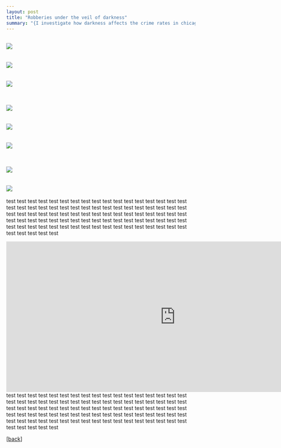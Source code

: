 ```yaml
---
layout: post
title: "Robberies under the veil of darkness"
summary: "{I investigate how darkness affects the crime rates in chicago}"
---
```


  <br> ![](https://github.com/purplestat/chicagocrime_code/blob/master/chicagocrime-notebook_files/figure-gfm/unnamed-chunk-10-3.png?raw=true?style=centerme)  
<br>
  <br> ![](https://github.com/purplestat/chicagocrime_code/blob/master/chicagocrime-notebook_files/figure-gfm/unnamed-chunk-10-7.png?raw=true?style=centerme)  
<br>
  <br> ![](https://github.com/purplestat/chicagocrime_code/blob/master/chicagocrime-notebook_files/figure-gfm/unnamed-chunk-10-5.png?raw=true?style=centerme)  
<br>


  <br> ![](https://github.com/purplestat/chicagocrime_code/blob/master/chicagocrime-notebook_files/figure-gfm/unnamed-chunk-10-1.png?raw=true?style=centerme)  
<br>
  <br> ![](https://github.com/purplestat/chicagocrime_code/blob/master/chicagocrime-notebook_files/figure-gfm/unnamed-chunk-10-4.png?raw=true?style=centerme)  
<br>
  <br> ![](https://github.com/purplestat/chicagocrime_code/blob/master/chicagocrime-notebook_files/figure-gfm/unnamed-chunk-10-2.png?raw=true?style=centerme)  
<br>



  <br> ![](https://github.com/purplestat/chicagocrime_code/blob/master/chicagocrime-notebook_files/figure-gfm/unnamed-chunk-12-3.png?raw=true?style=centerme)  
<br>
  <br> ![](https://github.com/purplestat/chicagocrime_code/blob/master/chicagocrime-notebook_files/figure-gfm/unnamed-chunk-13-3.png?raw=true?style=centerme)  
<br>
test test test test test test test test test test test test test test test test test test test test test test test test test test test test test test test test test test test test test test test test test test test test test test test test test test test test test test test test test test test test test test test test test test test test test test test test test test test test test test test test test test test test test test test test test test 
<center>
<iframe src="https://rstudio-pubs-static.s3.amazonaws.com/565190_8b61e5f9b3d84cce817f554d623df250.html" style="border: none; width: 900px; height: 400px" scrolling="no"></iframe>
</center>
test test test test test test test test test test test test test test test test test test test test test test test test test test test test test test test test test test test test test test test test test test test test test test test test test test test test test test test test test test test test test test test test test test test test test test test test test test test test test test test test test test test test test test test test test test 


[<a href="/blog">back</a>]
